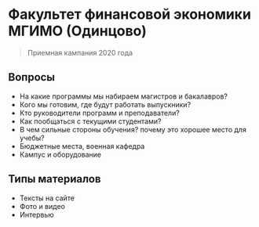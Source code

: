 # Факультет финансовой экономики МГИМО (Одинцово)

> Приемная кампания 2020 года 

## Вопросы

- На какие программы мы набираем магистров и бакалавров?
- Кого мы готовим, где будут работать выпускники?
- Кто руководители программ и преподаватели?  
- Как пообщаться с текущими студентами?
- В чем сильные стороны обучения? почему это хорошее место для учебы?
- Бюджетные места, военная кафедра
- Кампус и оборудование

## Типы материалов

- Тексты на сайте
- Фото и видео
- Интервью

